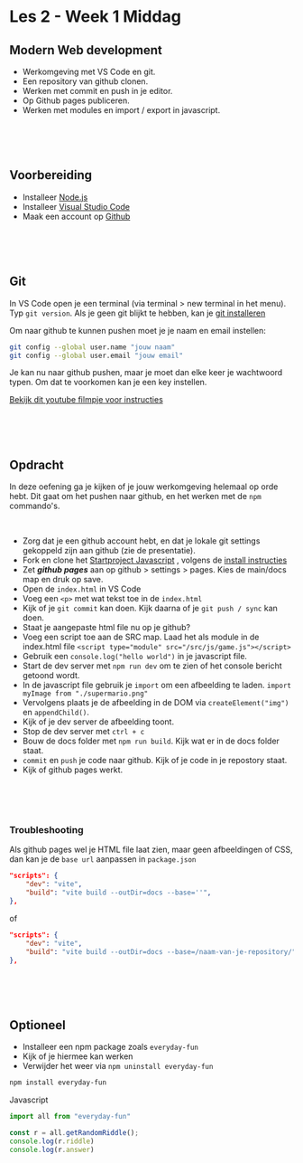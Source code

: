# Les 2 - Week 1 Middag

## Modern Web development

- Werkomgeving met VS Code en git.
- Een repository van github clonen.
- Werken met commit en push in je editor.
- Op Github pages publiceren.
- Werken met modules en import / export in javascript.

<Br>
<Br>
<Br>

## Voorbereiding

- Installeer [Node.js](https://nodejs.org/en/download/)
- Installeer [Visual Studio Code](https://code.visualstudio.com/download)
- Maak een account op [Github](https://github.com)

<Br>
<Br>
<Br>

## Git

In VS Code open je een terminal (via terminal > new terminal in het menu). Typ `git version`. Als je geen git blijkt te hebben, kan je [git installeren](https://git-scm.com/downloads)

Om naar github te kunnen pushen moet je je naam en email instellen:
```bash
git config --global user.name "jouw naam"
git config --global user.email "jouw email"
```
Je kan nu naar github pushen, maar je moet dan elke keer je wachtwoord typen. Om dat te voorkomen kan je een key instellen.

[Bekijk dit youtube filmpje voor instructies](https://www.youtube.com/watch?v=HfTXHrWMGVY)



<Br>
<Br>
<Br>

## Opdracht

In deze oefening ga je kijken of je jouw werkomgeving helemaal op orde hebt. Dit gaat om het pushen naar github, en het werken met de `npm` commando's.

<br>

- Zorg dat je een github account hebt, en dat je lokale git settings gekoppeld zijn aan github (zie de presentatie).
- Fork en clone het [Startproject Javascript](https://github.com/HR-CMGT/prg4-javascript-2023) , volgens de [install instructies](../setup.md)
- Zet ***github pages*** aan op github > settings > pages. Kies de main/docs map en druk op save.
- Open de `index.html` in VS Code
- Voeg een `<p>` met wat tekst toe in de `index.html`
- Kijk of je `git commit` kan doen. Kijk daarna of je `git push / sync` kan doen.
- Staat je aangepaste html file nu op je github?
- Voeg een script toe aan de SRC map. Laad het als module in de index.html file `<script type="module" src="/src/js/game.js"></script>`
- Gebruik een `console.log("hello world")` in je javascript file.
- Start de dev server met `npm run dev` om te zien of het console bericht getoond wordt.
- In de javascript file gebruik je `import` om een afbeelding te laden. `import myImage from "./supermario.png"`
- Vervolgens plaats je de afbeelding in de DOM via `createElement("img")` en `appendChild()`.
- Kijk of je dev server de afbeelding toont.
- Stop de dev server met `ctrl + c`
- Bouw de docs folder met `npm run build`. Kijk wat er in de docs folder staat.
- `commit` en `push` je code naar github. Kijk of je code in je repostory staat. 
- Kijk of github pages werkt. 

<Br>
<Br>
<Br>

### Troubleshooting

Als github pages wel je HTML file laat zien, maar geen afbeeldingen of CSS, dan kan je de `base url` aanpassen in `package.json`

```json
"scripts": {
    "dev": "vite",
    "build": "vite build --outDir=docs --base=''",
},
```
of
```json
"scripts": {
    "dev": "vite",
    "build": "vite build --outDir=docs --base=/naam-van-je-repository/",
},
```

<Br>
<Br>
<Br>

## Optioneel

- Installeer een npm package zoals `everyday-fun`
- Kijk of je hiermee kan werken
- Verwijder het weer via `npm uninstall everyday-fun`

```bash
npm install everyday-fun
```
Javascript
```javascript
import all from "everyday-fun"

const r = all.getRandomRiddle();
console.log(r.riddle)
console.log(r.answer)
```